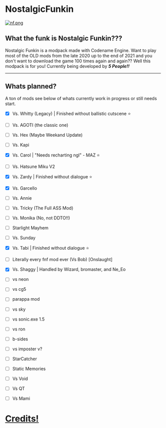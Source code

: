 # NostalgicFunkin
[![nf.png](https://i.postimg.cc/YCFPbpny/nf.png)](https://postimg.cc/TKRQPXXr)
## What the funk is Nostalgic Funkin???
Nostalgic Funkin is a modpack made with Codename Engine. Want to play most of the OLD mods from the late 2020 up to the end of 2021 and you don't want to download the game 100 times again and again?? Well this modpack is for you! Currently being developed by ***5 People!!***

--------------------

## Whats planned?

A ton of mods see below of whats currently work in progress or still needs start.

- [x] Vs. Whitty (Legacy) | Finished without ballistic cutscene ⭐
- [ ] Vs. AGOTI (the classic one)
- [ ] Vs. Hex (Maybe Weekand Update)
- [ ] Vs. Kapi
- [x] Vs. Carol | "Needs recharting ngl" - MAZ ⭐
- [ ] Vs. Hatsune Miku V2
- [x] Vs. Zardy | Finished without dialogue ⭐
- [x] Vs. Garcello
- [ ] Vs. Annie
- [ ] Vs. Tricky (The Full ASS Mod)
- [ ] Vs. Monika (No, not DDTO!!)
- [ ] Starlight Mayhem
- [ ] Vs. Sunday
- [x] Vs. Tabi | Finished without dialogue ⭐
- [ ] Literally every fnf mod ever (Vs Bob) [Onslaught]
- [x] Vs. Shaggy | Handled by Wizard, bromaster, and Ne_Eo
- [ ] vs neon
- [ ] vs cg5
- [ ] parappa mod
- [ ] vs sky
- [ ] vs sonic.exe 1.5
- [ ] vs ron
- [ ] b-sides
- [ ] vs imposter v?
- [ ] StarCatcher
- [ ] Static Memories
- [ ] Vs Void
- [ ] Vs QT
- [ ] Vs Mami


# [Credits!](https://github.com/AceThePan/NostalgicFunkin/blob/main/data/config/credits.xml)
